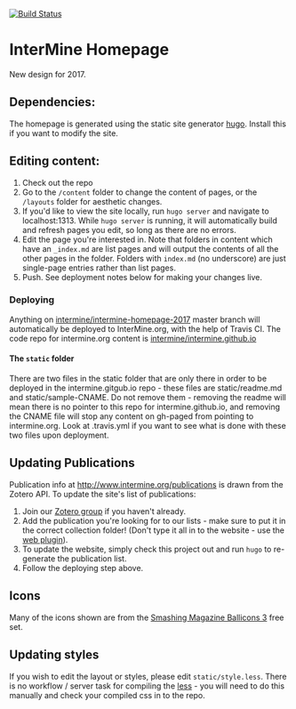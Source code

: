 [![Build Status](https://travis-ci.org/intermine/intermine-homepage-2017.svg?branch=master)](https://travis-ci.org/intermine/intermine-homepage-2017)

# InterMine Homepage

New design for 2017.

## Dependencies:
The homepage is generated using the static site generator [hugo](https://gohugo.io/). Install this if you want to modify the site.

## Editing content:

1. Check out the repo
2. Go to the `/content` folder to change the content of pages, or the `/layouts` folder for aesthetic changes.
4. If you'd like to view the site locally, run `hugo server` and navigate to localhost:1313. While `hugo server` is running, it will automatically build and refresh pages you edit, so long as there are no errors.
3. Edit the page you're interested in. Note that folders in content which have an `_index.md` are list pages and will output the contents of all the other pages in the folder. Folders with `index.md` (no underscore) are just single-page entries rather than list pages.
6. Push. See deployment notes below for making your changes live.

### Deploying

Anything on [intermine/intermine-homepage-2017](https://github.com/intermine/intermine-homepage-2017) master branch will automatically be deployed to InterMine.org, with the help of Travis CI. The code repo for intermine.org content is [intermine/intermine.github.io](https://github.com/intermine/intermine.github.io)

#### The `static` folder

There are two files in the static folder that are only there in order to be deployed in the intermine.gitgub.io repo - these files are static/readme.md and static/sample-CNAME. Do not remove them - removing the readme will mean there is no pointer to this repo for intermine.github.io, and removing the CNAME file will stop any content on gh-paged from pointing to intermine.org. Look at .travis.yml if you want to see what is done with these two files upon deployment.


## Updating Publications

Publication info at http://www.intermine.org/publications is drawn from the Zotero API.
To update the site's list of publications:

1. Join our [Zotero group](https://www.zotero.org/groups/2117194/intermine/items/) if you haven't already.
2. Add the publication you're looking for to our lists - make sure to put it in the correct collection folder! (Don't type it all in to the website - use the [web plugin](https://www.zotero.org/support/getting_stuff_into_your_library)).
3. To update the website, simply check this project out and run `hugo` to re-generate the publication list.
4. Follow the deploying step above.

## Icons

Many of the icons shown are from the [Smashing Magazine Ballicons 3](https://www.smashingmagazine.com/2017/03/free-sparkly-icons-ballicons-eps-svg/) free set.

## Updating styles

If you wish to edit the layout or styles, please edit `static/style.less`. There is no workflow / server task for compiling the [less](http://lesscss.org/) - you will need to do this manually and check your compiled css in to the repo.
